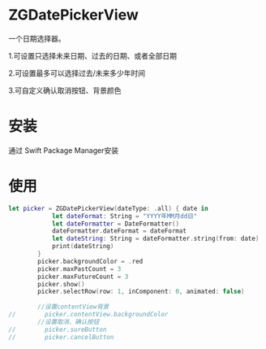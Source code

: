 # ZGDatePickerView

一个日期选择器。

1.可设置只选择未来日期、过去的日期、或者全部日期

2.可设置最多可以选择过去/未来多少年时间

3.可自定义确认取消按钮、背景颜色

# 安装
通过 Swift Package Manager安装

# 使用
```swift
let picker = ZGDatePickerView(dateType: .all) { date in
            let dateFormat: String = "YYYY年MM月dd日"
            let dateFormatter = DateFormatter()
            dateFormatter.dateFormat = dateFormat
            let dateString: String = dateFormatter.string(from: date)
            print(dateString)
        }
        picker.backgroundColor = .red
        picker.maxPastCount = 3
        picker.maxFutureCount = 3
        picker.show()
        picker.selectRow(row: 1, inComponent: 0, animated: false)
        
        //设置contentView背景
//        picker.contentView.backgroundColor
        //设置取消、确认按钮
//        picker.sureButton
//        picker.cancelButton
```
